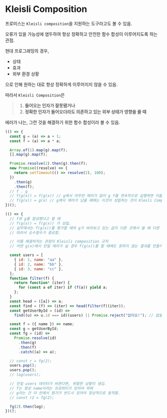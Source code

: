 # Kleisli Composition

프로미스는 `Kleisli composition`을 지원하는 도구라고도 볼 수 있음.

오류가 있을 가능성에 염두하여 항상 정확하고 안전한 함수 합성이 이루어지도록 하는 관점.

현대 프로그래밍의 경우,

- 상태
- 효과
- 외부 환경 상황

으로 인해 원하는 대로 항상 정확하게 이루어지지 않을 수 있음.

따라서 `Kleisli Composition`은

> 1.  **들어오는 인자가 잘못됐거나**
> 2.  **정확한 인자가 들어오더라도 의존하고 있는 외부 상태가 영향을 줄 때**

에러가 나는, 그런 것을 해결하기 위한 함수 합성이라 볼 수 있음.

```js
(() => {
  const g = (a) => a + 1;
  const f = (a) => a * a;

  Array.of(1).map(g).map(f);
  [].map(g).map(f);

  Promise.resolve(2).then(g).then(f);
  new Promise((resolve) => {
    return setTimeout(() => resolve(2), 100);
  })
    .then(g)
    .then(f);
  // f . g
  // f(g(x)) = f(g(x)) // g에서 아무런 에러가 없이 g f를 연속적으로 실행하면 이를 만족.
  // f(g(x)) = g(x) // g에서 에러가 났을 때에는 이것이 성립하는 것이 Klesli Composition
})();
```

```js
(() => {
  // f와 g를 합성했다고 할 때
  // f(g(x)) = f(g(x)) 가 성립.
  // 실무에서는 f(g(x))를 평가할 때의 g가 바라보고 있는 값이 다른 곳에서 쓸 때 다른 값으로 변해있다면 오류가 날 수 있음에 주의.
  // 따라서 순수함수가 중요함.

  // 이를 해결하자는 관점이 Kleisli composition 규칙
  // 어떤 g(x)에서 만일 에러가 날 경우 f(g(x))를 할 때에도 원하지 않는 결과를 만들지 않도록 함.

  const users = [
    { id: 1, name: "aa" },
    { id: 2, name: "bb" },
    { id: 3, name: "cc" },
  ];
  function filter(f) {
    return function* (iter) {
      for (const a of iter) if (f(a)) yield a;
    };
  }
  const head = ([a]) => a;
  const find = (f) => (iter) => head(filter(f)(iter));
  const getUserById = (id) =>
    find((u) => u.id === id)(users) || Promise.reject("없어요!"); // 없을 경우 같은 에러 결과를 만들 수 있도록 해줌.

  const f = ({ name }) => name;
  const g = getUserById;
  const fg = (id) =>
    Promise.resolve(id)
      .then(g)
      .then(f)
      .catch((a) => a);

  // const r = fg(2);
  users.pop();
  users.pop();
  // log(users);

  // 만일 users 데이타가 바뀐다면, 위험한 상황이 생김.
  // f는 항상 name이라는 프로퍼티가 있어야 하며
  // g라는 건 이 안에서 뭔가가 반드시 있어야 정상적으로 동작함.
  // const r2 = fg(2);

  fg(2).then(log);
})();
```

